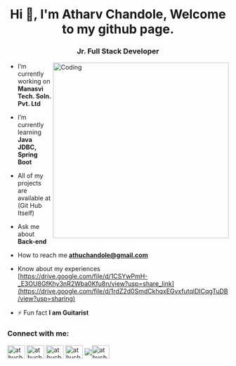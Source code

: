 <h1 align="center">Hi 👋, I'm Atharv Chandole, Welcome to my github page.</h1>
<h3 align="center">Jr. Full Stack Developer</h3>
<img align="right" alt="Coding" width="400" src="https://cdn-cjmik.nitrocdn.com/UjszoEMIGzQLBmRYICliaPmdTnvQlovN/assets/images/optimized/rev-63e9e7b/wp-content/uploads/2019/10/data-science-giphy.gif">

-  I’m currently working on **Manasvi Tech. Soln. Pvt. Ltd**

-  I’m currently learning **Java JDBC, Spring Boot**

-  All of my projects are available at (Git Hub Itself)

-  Ask me about **Back-end**

-  How to reach me **athuchandole@gmail.com**

-  Know about my experiences [https://drive.google.com/file/d/1CSYwPmH-_E3OU8GfKhy3nR2Wba0Kfu8n/view?usp=share_link](https://drive.google.com/file/d/1rdZ2d0SmdCkhqxEGvxfutqlDICqgTuDB/view?usp=sharing)

- ⚡ Fun fact **I am Guitarist**

<h3 align="left">Connect with me:</h3>
<p align="left">
<a href="https://www.linkedin.com/in/athuchandole/" target="blank"><img align="center" src="https://upload.wikimedia.org/wikipedia/commons/thumb/f/f8/LinkedIn_icon_circle.svg/800px-LinkedIn_icon_circle.svg.png" alt="athuchandole" height="30" width="40" /></a>
  <a href="https://www.instagram.com/athuchandole/" target="blank"><img align="center" src="https://upload.wikimedia.org/wikipedia/commons/thumb/e/e7/Instagram_logo_2016.svg/2048px-Instagram_logo_2016.svg.png" alt="athuchandole" height="30" width="40" /></a>
  <a href="https://twitter.com/athuchandole" target="blank"><img align="center" src="https://upload.wikimedia.org/wikipedia/commons/thumb/6/6f/Logo_of_Twitter.svg/512px-Logo_of_Twitter.svg.png?20220821125553" alt="athuchandole" height="30" width="40" /></a>
  <a href="https://www.facebook.com/athuchandole" target="blank"><img align="center" src="https://upload.wikimedia.org/wikipedia/commons/thumb/0/05/Facebook_Logo_%282019%29.png/1024px-Facebook_Logo_%282019%29.png" alt="athuchandole" height="30" width="40" /></a>
  <a href="[https://www.instagram.com/athuchandole/](https://www.youtube.com/channel/UCIwYYdAwDK6Nhnhiy1pYxlA)" target="blank"><img align="center" src="<a href="https://www.instagram.com/athuchandole/" target="blank"><img align="center" src="https://upload.wikimedia.org/wikipedia/commons/thumb/e/e7/Instagram_logo_2016.svg/2048px-Instagram_logo_2016.svg.png" alt="athuchandole" height="30" width="40" /></a>
</p>
